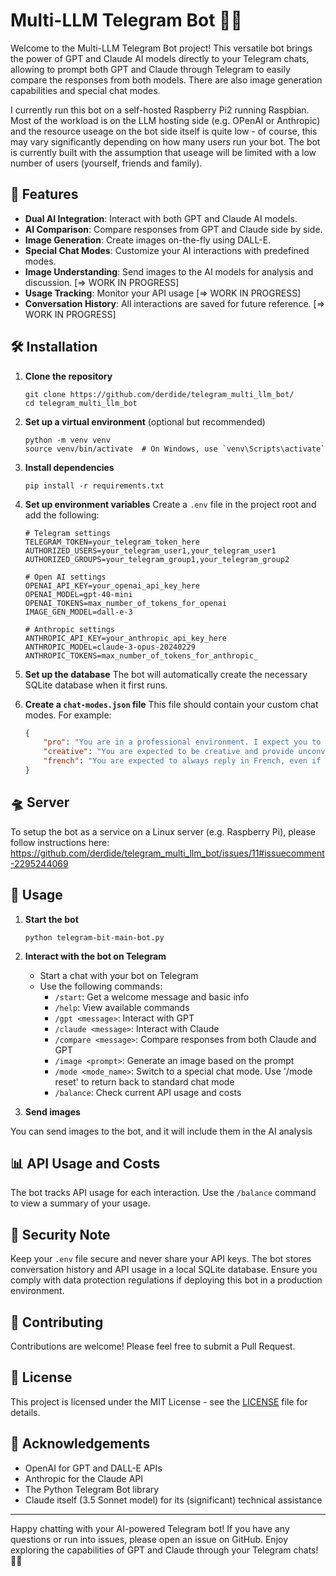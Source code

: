 # Multi-LLM Telegram Bot 🤖🚀

Welcome to the Multi-LLM Telegram Bot project! This versatile bot brings the power of GPT and Claude AI models directly to your Telegram chats, allowing to prompt both GPT and Claude through Telegram to easily compare the responses from both models. There are also  image generation capabilities and special chat modes. 

I currently run this bot on a self-hosted Raspberry Pi2 running Raspbian. Most of the workload is on the LLM hosting side (e.g. OPenAI or Anthropic) and the resource useage on the bot side itself is quite low - of course, this may vary significantly depending on how many users run your bot. The bot is currently built with the assumption that useage will be limited with a low number of users (yourself, friends and family). 

## 🌟 Features

- **Dual AI Integration**: Interact with both GPT and Claude AI models.
- **AI Comparison**: Compare responses from GPT and Claude side by side.
- **Image Generation**: Create images on-the-fly using DALL-E.
- **Special Chat Modes**: Customize your AI interactions with predefined modes.
- **Image Understanding**: Send images to the AI models for analysis and discussion. [=> WORK IN PROGRESS]
- **Usage Tracking**: Monitor your API usage [=> WORK IN PROGRESS]
- **Conversation History**: All interactions are saved for future reference. [=> WORK IN PROGRESS]

## 🛠️ Installation

1. **Clone the repository**
   ```
   git clone https://github.com/derdide/telegram_multi_llm_bot/
   cd telegram_multi_llm_bot
   ```

2. **Set up a virtual environment** (optional but recommended)
   ```
   python -m venv venv
   source venv/bin/activate  # On Windows, use `venv\Scripts\activate`
   ```

3. **Install dependencies**
   ```
   pip install -r requirements.txt
   ```

4. **Set up environment variables**
   Create a `.env` file in the project root and add the following:
   ```
   # Telegram settings
   TELEGRAM_TOKEN=your_telegram_token_here
   AUTHORIZED_USERS=your_telegram_user1,your_telegram_user1
   AUTHORIZED_GROUPS=your_telegram_group1,your_telegram_group2
   
   # Open AI settings
   OPENAI_API_KEY=your_openai_api_key_here
   OPENAI_MODEL=gpt-40-mini
   OPENAI_TOKENS=max_number_of_tokens_for_openai
   IMAGE_GEN_MODEL=dall-e-3
   
   # Anthropic settings
   ANTHROPIC_API_KEY=your_anthropic_api_key_here
   ANTHROPIC_MODEL=claude-3-opus-20240229
   ANTHROPIC_TOKENS=max_number_of_tokens_for_anthropic_
   ```

5. **Set up the database**
   The bot will automatically create the necessary SQLite database when it first runs.

6. **Create a `chat-modes.json` file**
   This file should contain your custom chat modes. For example:
   ```json
   {
       "pro": "You are in a professional environment. I expect you to to be formal and straight to the point. No blah-blah",
       "creative": "You are expected to be creative and provide unconventional responses.",
       "french": "You are expected to always reply in French, even if the prompt is in English"
   }
   ```
## 🛸 Server
To setup the bot as a service on a Linux server (e.g. Raspberry Pi), please follow instructions here: https://github.com/derdide/telegram_multi_llm_bot/issues/11#issuecomment-2295244069

## 🚀 Usage

1. **Start the bot**
   ```
   python telegram-bit-main-bot.py
   ```

2. **Interact with the bot on Telegram**
   - Start a chat with your bot on Telegram
   - Use the following commands:
     - `/start`: Get a welcome message and basic info
     - `/help`: View available commands
     - `/gpt <message>`: Interact with GPT
     - `/claude <message>`: Interact with Claude
     - `/compare <message>`: Compare responses from both Claude and GPT
     - `/image <prompt>`: Generate an image based on the prompt
     - `/mode <mode_name>`: Switch to a special chat mode. Use '/mode reset' to return back to standard chat mode
     - `/balance`: Check current API usage and costs

3. **Send images**

You can send images to the bot, and it will include them in the AI analysis

## 📊 API Usage and Costs

The bot tracks API usage for each interaction. Use the `/balance` command to view a summary of your usage.

## 🔐 Security Note

Keep your `.env` file secure and never share your API keys. The bot stores conversation history and API usage in a local SQLite database. Ensure you comply with data protection regulations if deploying this bot in a production environment.

## 🤝 Contributing

Contributions are welcome! Please feel free to submit a Pull Request.

## 📄 License

This project is licensed under the MIT License - see the [LICENSE](LICENSE) file for details.

## 🙏 Acknowledgements

- OpenAI for GPT and DALL-E APIs
- Anthropic for the Claude API
- The Python Telegram Bot library
- Claude itself (3.5 Sonnet model) for its (significant) technical assistance   

---

Happy chatting with your AI-powered Telegram bot! If you have any questions or run into issues, please open an issue on GitHub. Enjoy exploring the capabilities of GPT and Claude through your Telegram chats! 🎉🤖
